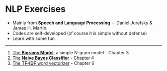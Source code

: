 # NLP Exercises

- Mainly from **Speech and Language Processing** -- Daniel Jurafsky & James H. Martin.
- Codes are self-developed (of course it is simple without defense)
- Learn with some fun

---

1. [The **Bigrams Model**](https://github.com/amalinadhi/NLP_exercises/blob/main/bigrams.py), a simple N-gram model - Chapter 3
2. [The **Naive Bayes Classifier**](https://github.com/amalinadhi/NLP_exercises/blob/main/naive_bayes_classifier.py) - Chapter 4
3. [The **TF-IDF** word vectorizer](https://github.com/amalinadhi/NLP_exercises/blob/main/tf_idf.py) - Chapter 6
